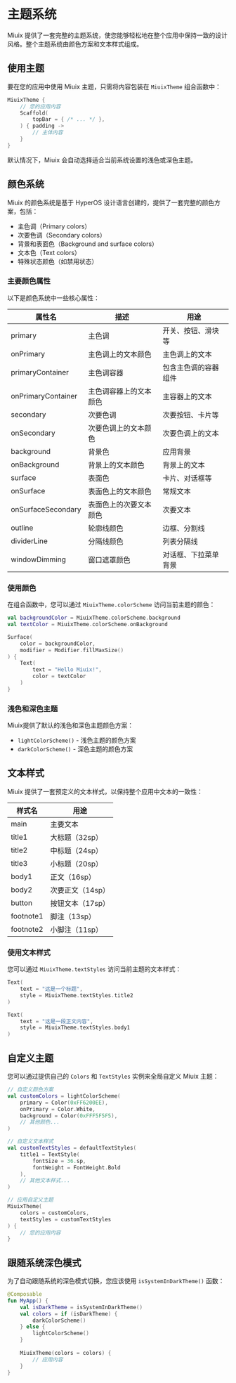 # 主题系统

Miuix 提供了一套完整的主题系统，使您能够轻松地在整个应用中保持一致的设计风格。整个主题系统由颜色方案和文本样式组成。

## 使用主题

要在您的应用中使用 Miuix 主题，只需将内容包装在 `MiuixTheme` 组合函数中：

```kotlin
MiuixTheme {
    // 您的应用内容
    Scaffold(
        topBar = { /* ... */ },
    ) { padding ->
        // 主体内容
    }
}
```

默认情况下，Miuix 会自动选择适合当前系统设置的浅色或深色主题。

## 颜色系统

Miuix 的颜色系统是基于 HyperOS 设计语言创建的，提供了一套完整的颜色方案，包括：

- 主色调（Primary colors）
- 次要色调（Secondary colors）
- 背景和表面色（Background and surface colors）
- 文本色（Text colors）
- 特殊状态颜色（如禁用状态）

### 主要颜色属性

以下是颜色系统中一些核心属性：

| 属性名             | 描述                   | 用途                 |
| ------------------ | ---------------------- | -------------------- |
| primary            | 主色调                 | 开关、按钮、滑块等   |
| onPrimary          | 主色调上的文本颜色     | 主色调上的文本       |
| primaryContainer   | 主色调容器             | 包含主色调的容器组件 |
| onPrimaryContainer | 主色调容器上的文本颜色 | 主容器上的文本       |
| secondary          | 次要色调               | 次要按钮、卡片等     |
| onSecondary        | 次要色调上的文本颜色   | 次要色调上的文本     |
| background         | 背景色                 | 应用背景             |
| onBackground       | 背景上的文本颜色       | 背景上的文本         |
| surface            | 表面色                 | 卡片、对话框等       |
| onSurface          | 表面色上的文本颜色     | 常规文本             |
| onSurfaceSecondary | 表面色上的次要文本颜色 | 次要文本             |
| outline            | 轮廓线颜色             | 边框、分割线         |
| dividerLine        | 分隔线颜色             | 列表分隔线           |
| windowDimming      | 窗口遮罩颜色           | 对话框、下拉菜单背景 |

### 使用颜色

在组合函数中，您可以通过 `MiuixTheme.colorScheme` 访问当前主题的颜色：

```kotlin
val backgroundColor = MiuixTheme.colorScheme.background
val textColor = MiuixTheme.colorScheme.onBackground

Surface(
    color = backgroundColor,
    modifier = Modifier.fillMaxSize()
) {
    Text(
        text = "Hello Miuix!",
        color = textColor
    )
}
```

### 浅色和深色主题

Miuix提供了默认的浅色和深色主题颜色方案：

- `lightColorScheme()` - 浅色主题的颜色方案
- `darkColorScheme()` - 深色主题的颜色方案

## 文本样式

Miuix 提供了一套预定义的文本样式，以保持整个应用中文本的一致性：

| 样式名    | 用途             |
| --------- | ---------------- |
| main      | 主要文本         |
| title1    | 大标题（32sp）   |
| title2    | 中标题（24sp）   |
| title3    | 小标题（20sp）   |
| body1     | 正文（16sp）     |
| body2     | 次要正文（14sp） |
| button    | 按钮文本（17sp） |
| footnote1 | 脚注（13sp）     |
| footnote2 | 小脚注（11sp）   |

### 使用文本样式

您可以通过 `MiuixTheme.textStyles` 访问当前主题的文本样式：

```kotlin
Text(
    text = "这是一个标题",
    style = MiuixTheme.textStyles.title2
)

Text(
    text = "这是一段正文内容",
    style = MiuixTheme.textStyles.body1
)
```

## 自定义主题

您可以通过提供自己的 `Colors` 和 `TextStyles` 实例来全局自定义 Miuix 主题：

```kotlin
// 自定义颜色方案
val customColors = lightColorScheme(
    primary = Color(0xFF6200EE),
    onPrimary = Color.White,
    background = Color(0xFFF5F5F5),
    // 其他颜色...
)

// 自定义文本样式
val customTextStyles = defaultTextStyles(
    title1 = TextStyle(
        fontSize = 36.sp,
        fontWeight = FontWeight.Bold
    ),
    // 其他文本样式...
)

// 应用自定义主题
MiuixTheme(
    colors = customColors,
    textStyles = customTextStyles
) {
    // 您的应用内容
}
```

## 跟随系统深色模式

为了自动跟随系统的深色模式切换，您应该使用 `isSystemInDarkTheme()` 函数：

```kotlin
@Composable
fun MyApp() {
    val isDarkTheme = isSystemInDarkTheme()
    val colors = if (isDarkTheme) {
        darkColorScheme()
    } else {
        lightColorScheme()
    }
    
    MiuixTheme(colors = colors) {
        // 应用内容
    }
}
```
